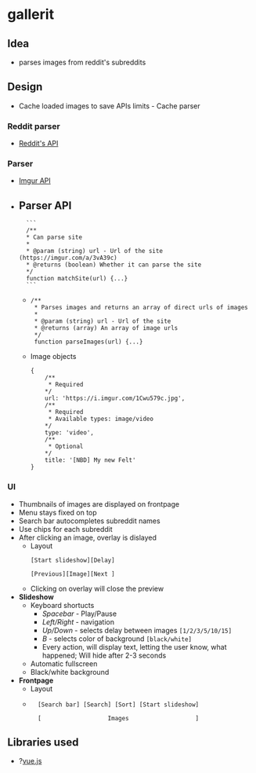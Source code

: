 # gallerit

## Idea
- parses images from reddit's subreddits

## Design
- Cache loaded images to save APIs limits - Cache parser

### Reddit parser
- [Reddit's API](https://www.reddit.com/dev/api)

### Parser
- [Imgur API](https://api.imgur.com/)
- __Parser API__
    - 
        ```
        /**
        * Can parse site
        *
        * @param (string) url - Url of the site (https://imgur.com/a/3vA39c)
        * @returns (boolean) Whether it can parse the site
        */
        function matchSite(url) {...}
        ```
        
    - 
        ```
        /**
         * Parses images and returns an array of direct urls of images
         *
         * @param (string) url - Url of the site
         * @returns (array) An array of image urls
         */
         function parseImages(url) {...}
        ```
    - Image objects
    
        ```
        {
            /**
             * Required
            */
            url: 'https://i.imgur.com/1Cwu579c.jpg',
            /**
             * Required
             * Available types: image/video
            */
            type: 'video',
            /**
             * Optional
            */
            title: '[NBD] My new Felt'
        }
        ```
### UI
- Thumbnails of images are displayed on frontpage
- Menu stays fixed on top
- Search bar autocompletes subreddit names
- Use chips for each subreddit
- After clicking an image, overlay is dislayed
    - Layout
        ```
        [Start slideshow][Delay]
        
        [Previous][Image][Next ]
        ```
    - Clicking on overlay will close the preview
- __Slideshow__
    - Keyboard shortucts
        - *Spacebar* - Play/Pause
        - *Left/Right* - navigation
        - *Up/Down* - selects delay between images `[1/2/3/5/10/15]`
        - *B* - selects color of background `[black/white]`
        - Every action, will display text, letting the user know, what happened; Will hide after 2-3 seconds
    - Automatic fullscreen
    - Black/white background
- __Frontpage__
    - Layout
    - ```
        [Search bar] [Search] [Sort] [Start slideshow]

        [                   Images                   ]
        ```
    
## Libraries used
- ?[vue.js](https://vuejs.org/)
